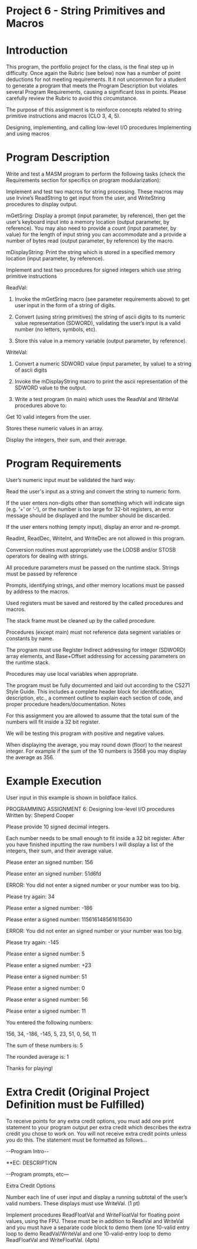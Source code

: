 # Project 6 - String Primitives and Macros

# Introduction
This program, the portfolio project for the class, is the final step up in difficulty. Once again the Rubric (see below) now has a number of point deductions for not meeting requirements. It it not uncommon for a student to generate a program that meets the Program Description but violates several Program Requirements, causing a significant loss in points. Please carefully review the Rubric to avoid this circumstance.

The purpose of this assignment is to reinforce concepts related to string primitive instructions and macros (CLO 3, 4, 5).

Designing, implementing, and calling low-level I/O procedures
Implementing and using macros

# Program Description
Write and test a MASM program to perform the following tasks (check the Requirements section for specifics on program modularization):

Implement and test two macros for string processing. These macros may use Irvine’s ReadString to get input from the user, and WriteString procedures to display output.

mGetSring:  Display a prompt (input parameter, by reference), then get the user’s keyboard input into a memory location (output parameter, by reference). You may also need to provide a count (input parameter, by value) for the length of input string you can accommodate and a provide a number of bytes read (output parameter, by reference) by the macro.

mDisplayString:  Print the string which is stored in a specified memory location (input parameter, by reference).

Implement and test two procedures for signed integers which use string primitive instructions

ReadVal: 

1. Invoke the mGetSring macro (see parameter requirements above) to get user input in the form of a string of digits.

2. Convert (using string primitives) the string of ascii digits to its numeric value representation (SDWORD), validating the user’s input is a valid number (no letters, symbols, etc).

3. Store this value in a memory variable (output parameter, by reference). 

WriteVal: 

1. Convert a numeric SDWORD value (input parameter, by value) to a string of ascii digits

2. Invoke the mDisplayString macro to print the ascii representation of the SDWORD value to the output.

3. Write a test program (in main) which uses the ReadVal and WriteVal procedures above to:

Get 10 valid integers from the user.

Stores these numeric values in an array.

Display the integers, their sum, and their average.

# Program Requirements

User’s numeric input must be validated the hard way:

Read the user's input as a string and convert the string to numeric form.


If the user enters non-digits other than something which will indicate sign (e.g. ‘+’ or ‘-‘), or the number is too large for 32-bit registers, an error message should be displayed and the number should be discarded.

If the user enters nothing (empty input), display an error and re-prompt.

ReadInt, ReadDec, WriteInt, and WriteDec are not allowed in this program.

Conversion routines must appropriately use the LODSB and/or STOSB operators for dealing with strings.

All procedure parameters must be passed on the runtime stack. Strings must be passed by reference

Prompts, identifying strings, and other memory locations must be passed by address to the macros.

Used registers must be saved and restored by the called procedures and macros.

The stack frame must be cleaned up by the called procedure.

Procedures (except main) must not reference data segment variables or constants by name. 

The program must use Register Indirect addressing for integer (SDWORD) array elements, and Base+Offset addressing for accessing parameters on the runtime stack.

Procedures may use local variables when appropriate.

The program must be fully documented and laid out according to the CS271 Style Guide. This includes a complete header block for identification, description, etc., a comment outline to explain each section of code, and proper procedure headers/documentation.
Notes

For this assignment you are allowed to assume that the total sum of the numbers will fit inside a 32 bit register.

We will be testing this program with positive and negative values.

When displaying the average, you may round down (floor) to the nearest integer. For example if the sum of the 10 numbers is 3568 you may display the average as 356.

# Example Execution
User input in this example is shown in boldface italics.

PROGRAMMING ASSIGNMENT 6: Designing low-level I/O procedures 
Written by: Sheperd Cooper 
 
Please provide 10 signed decimal integers.  

Each number needs to be small enough to fit inside a 32 bit register. After you have finished inputting the raw numbers I will display a list of the integers, their sum, and their average value. 
 
Please enter an signed number: 156 

Please enter an signed number: 51d6fd

ERROR: You did not enter a signed number or your number was too big. 

Please try again: 34 

Please enter a signed number: -186 

Please enter a signed number: 115616148561615630 

ERROR: You did not enter an signed number or your number was too big. 

Please try again: -145

Please enter a signed number: 5 

Please enter a signed number: +23 

Please enter a signed number: 51 

Please enter a signed number: 0 

Please enter a signed number: 56 

Please enter a signed number: 11 

 
You entered the following numbers: 

156, 34, -186, -145, 5, 23, 51, 0, 56, 11 

The sum of these numbers is: 5 

The rounded average is: 1 
 
Thanks for playing! 


# Extra Credit (Original Project Definition must be Fulfilled)
To receive points for any extra credit options, you must add one print statement to your program output per extra credit which describes the extra credit you chose to work on. You will not receive extra credit points unless you do this. The statement must be formatted as follows...

--Program Intro--

**EC: DESCRIPTION

--Program prompts, etc—

Extra Credit Options

Number each line of user input and display a running subtotal of the user’s valid numbers. These displays must use WriteVal. (1 pt)

Implement procedures ReadFloatVal and WriteFloatVal for floating point values, using the FPU. These must be in addition to ReadVal and WriteVal and you must have a separate code block to demo them (one 10-valid entry loop to demo ReadVal/WriteVal and one 10-valid-entry loop to demo ReadFloatVal and WriteFloatVal. (4pts)


